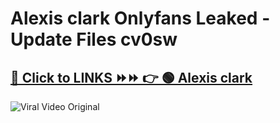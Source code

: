 
 # Alexis clark Onlyfans Leaked - Update Files cv0sw

## <h2><a href="https://clipsfans.com/Alexis_clark&ref=git">🔗 Click to LINKS ⏩⏩ 👉 🟢 Alexis clark </a></h2>

<a href="https://clipsfans.com/Alexis_clark&ref=git" rel="nofollow" data-target="animated-image.originalLink"><img src="https://i.ibb.co.com/xMMVF88/686577567.gif" alt="Viral Video Original" style="max-width: 100%; display: inline-block;" data-target="animated-image.originalImage"></a>

